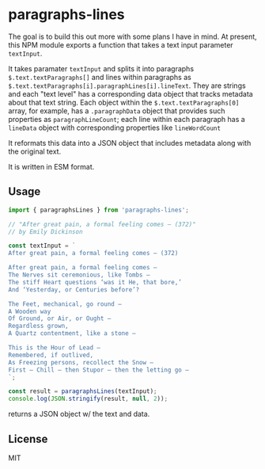# paragraphs-lines

The goal is to build this out more with some plans I have in mind. At present, this NPM module exports a function that takes a text input parameter `textInput`.

It takes paramater `textInput` and splits it into paragraphs `$.text.textParagraphs[]` and lines within paragraphs as `$.text.textParagraphs[i].paragraphLines[i].lineText`. They are strings and each "text level" has a corresponding data object that tracks metadata about that text string. Each object within the `$.text.textParagraphs[0]` array, for example, has a `.paragraphData` object that provides such properties as `paragraphLineCount`; each line within each paragraph has a `lineData` object with corresponding properties like `lineWordCount`

It reformats this data into a JSON object that includes metadata along with the original text.

It is written in ESM format.

## Usage

```js
import { paragraphsLines } from 'paragraphs-lines';

// "After great pain, a formal feeling comes – (372)"
// by Emily Dickinson

const textInput = `
After great pain, a formal feeling comes – (372)

After great pain, a formal feeling comes –
The Nerves sit ceremonious, like Tombs –
The stiff Heart questions ‘was it He, that bore,’
And ‘Yesterday, or Centuries before’?

The Feet, mechanical, go round –
A Wooden way
Of Ground, or Air, or Ought –
Regardless grown,
A Quartz contentment, like a stone –

This is the Hour of Lead –
Remembered, if outlived,
As Freezing persons, recollect the Snow –
First – Chill – then Stupor – then the letting go –
`;

const result = paragraphsLines(textInput);
console.log(JSON.stringify(result, null, 2));
```

returns a JSON object w/ the text and data.

## License

MIT